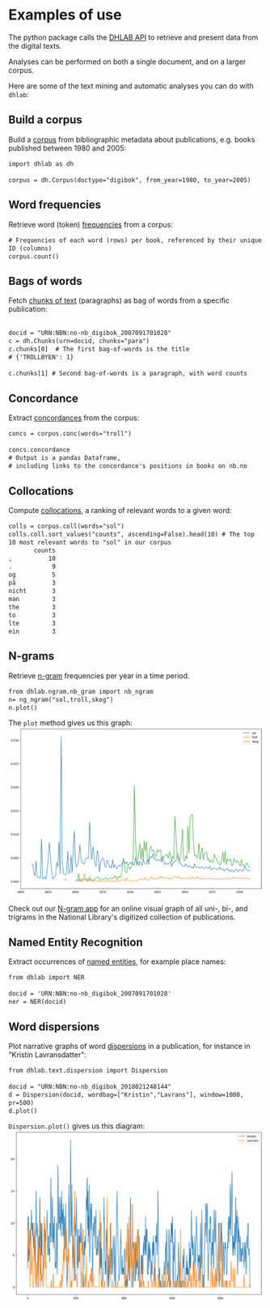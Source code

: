 # Examples of use

The python package calls the [DHLAB API](https://api.nb.no/dhlab/) to retrieve and present data from the digital texts.

Analyses can be performed on both a single document, and on a larger corpus.

<!-- start example-use -->

Here are some of the text mining and automatic analyses you can do with `dhlab`:

## Build a corpus

Build a [corpus](#text.corpus.Corpus) from bibliographic metadata about publications, e.g. books published between 1980 and 2005:

```{code-block}
import dhlab as dh

corpus = dh.Corpus(doctype="digibok", from_year=1980, to_year=2005)
```

## Word frequencies

Retrieve word (token) [frequencies](#text.corpus.Corpus.count) from a corpus:

```{code-block}
# Frequencies of each word (rows) per book, referenced by their unique ID (columns) 
corpus.count()
```

## Bags of words

Fetch [chunks of text](#text.chunking.Chunks) (paragraphs) as bag of words from a specific publication:

```{code-block}

docid = "URN:NBN:no-nb_digibok_2007091701028"
c = dh.Chunks(urn=docid, chunks="para")
c.chunks[0]  # The first bag-of-words is the title
# {'TROLLBYEN': 1}

c.chunks[1] # Second bag-of-words is a paragraph, with word counts
```

## Concordance

Extract [concordances](#text.conc_coll.Concordance) from the corpus:

```{code-block}
concs = corpus.conc(words="troll")

concs.concordance  
# Output is a pandas Dataframe, 
# including links to the concordance's positions in books on nb.no
```

## Collocations

Compute [collocations](#text.conc_coll.Collocations), a ranking of relevant words to a given word:

```{code-block}
colls = corpus.coll(words="sol")
colls.coll.sort_values("counts", ascending=False).head(10) # The top 10 most relevant words to "sol" in our corpus
       counts
,          10
.           9
og          5
på          3
nicht       3
man         3
the         3
to          3
lte         3
ein         3
```

## N-grams

Retrieve [n-gram](#ngram.nb_ngram.nb_ngram) frequencies per year in a time period.

```{code-block}
from dhlab.ngram.nb_gram import nb_ngram
n= ng_ngram("sol,troll,skog")
n.plot()
```

The `plot` method gives us this graph:
![image](./_images/plot_ngram.png)

Check out our [N-gram app](https://www.nb.no/ngram/#1_1_1__1_1_3_1810%2C2022_2_2_2_12_2) for an online visual graph of all uni-, bi-, and trigrams in the National Library's digitized collection of publications.

## Named Entity Recognition

Extract occurrences of [named entities](#text.parse.NER), for example place names:

```{code-block}
from dhlab import NER

docid = 'URN:NBN:no-nb_digibok_2007091701028'
ner = NER(docid)
```

## Word dispersions

Plot narrative graphs of word [dispersions](#text.dispersion.Dispersion) in a publication, for instance in "Kristin Lavransdatter":

```{code-block}
from dhlab.text.dispersion import Dispersion

docid = "URN:NBN:no-nb_digibok_2018021248144"
d = Dispersion(docid, wordbag=["Kristin","Lavrans"], window=1000, pr=500)
d.plot()
```

`Dispersion.plot()` gives us this diagram:
![image](./_images/dispersion_plot.png)

<!-- end example-use -->
